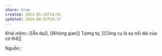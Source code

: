 ```yaml
---
share: true
created: 2023-05-26T14:51
updated: 2024-08-03T16:17
---
```

Khái niệm:: [[Ẩn dụ]], [[Không gian]]
Tương tự, [[Công cụ là sự nối dài của cơ thể]]

Nguồn::
